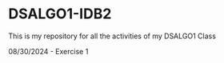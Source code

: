 # DSALGO1-IDB2
This is my repository for all the activities of my DSALGO1 Class

08/30/2024 - Exercise 1
